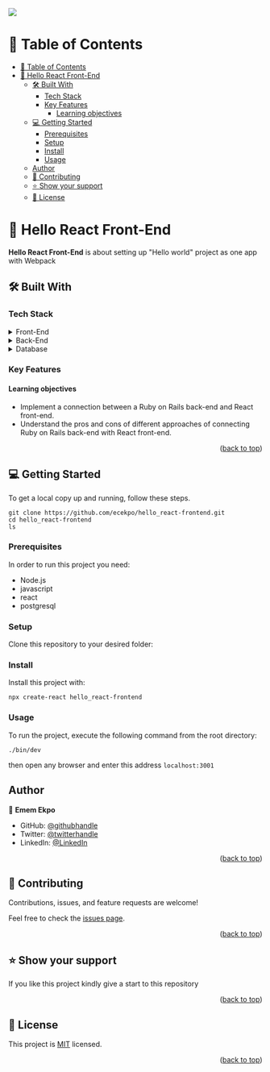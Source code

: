 ![](https://img.shields.io/badge/Microverse-blueviolet)

<!-- TABLE OF CONTENTS -->

# 📗 Table of Contents

- [📗 Table of Contents](#-table-of-contents)
- [📖 Hello React Front-End ](#-hello-react-front-end-)
  - [🛠 Built With ](#-built-with-)
    - [Tech Stack ](#tech-stack-)
    - [Key Features ](#key-features-)
      - [Learning objectives](#learning-objectives)
  - [💻 Getting Started ](#-getting-started-)
    - [Prerequisites](#prerequisites)
    - [Setup](#setup)
    - [Install](#install)
    - [Usage](#usage)
  - [Author](#author)
  - [🤝 Contributing ](#-contributing-)
  - [⭐️ Show your support ](#️-show-your-support-)
  - [📝 License ](#-license-)

<!-- PROJECT DESCRIPTION -->

# 📖 Hello React Front-End <a name="about-project"></a>

**Hello React Front-End** is about setting up "Hello world" project as one app with Webpack

## 🛠 Built With <a name="built-with"></a>

### Tech Stack <a name="tech-stack"></a>

<details>
  <summary>Front-End</summary>
  <ul>
    <li><a href="https://reactjs.org/">React JS</a></li>
  </ul>
</details>

<details>
<summary>Back-End</summary>
  <ul>
    <li><a href="https://rubyonrails.org/">Ruby on Rails</a></li>
  </ul>
</details>

<details>
<summary>Database</summary>
  <ul>
    <li><a href="https://www.postgresql.org/">PostgreSQL</a></li>
  </ul>
</details>

<!-- Features -->

### Key Features <a name="key-features"></a>

#### Learning objectives
- Implement a connection between a Ruby on Rails back-end and React front-end.
- Understand the pros and cons of different approaches of connecting Ruby on Rails back-end with React front-end.

<p align="right">(<a href="#readme-top">back to top</a>)</p>


<!-- GETTING STARTED -->

## 💻 Getting Started <a name="getting-started"></a>

To get a local copy up and running, follow these steps.
````
git clone https://github.com/ecekpo/hello_react-frontend.git
cd hello_react-frontend
ls
````

### Prerequisites

In order to run this project you need:

- Node.js
- javascript
- react
- postgresql

### Setup

Clone this repository to your desired folder:

### Install

Install this project with:

````
npx create-react hello_react-frontend
````

### Usage

To run the project, execute the following command from the root directory:

````
./bin/dev
````
then open any browser and enter this address `localhost:3001`

## Author

👤 **Emem Ekpo**

* GitHub: [@githubhandle](https://github.com/ecekpo)
* Twitter: [@twitterhandle](https://ememcookey/)
* LinkedIn: [@LinkedIn](https://www.linkedin.com/in/emem-ekpo)


<p align="right">(<a href="#readme-top">back to top</a>)</p>

<!-- CONTRIBUTING -->

## 🤝 Contributing <a name="contributing"></a>

Contributions, issues, and feature requests are welcome!

Feel free to check the [issues page](../../issues/).

<p align="right">(<a href="#readme-top">back to top</a>)</p>

<!-- SUPPORT -->

## ⭐️ Show your support <a name="support"></a>

If you like this project kindly give a start to this repository

<p align="right">(<a href="#readme-top">back to top</a>)</p>


<!-- LICENSE -->

## 📝 License <a name="license"></a>

This project is [MIT](./MIT.md) licensed.  

<p align="right">(<a href="#readme-top">back to top</a>)</p>